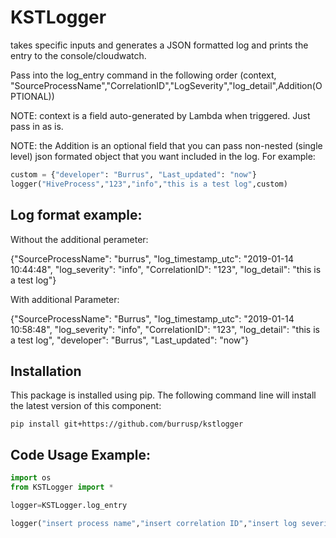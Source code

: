 # KSTLogger

takes specific inputs and generates a JSON formatted log and prints the entry to the console/cloudwatch.

Pass into the log_entry command in the following order (context, "SourceProcessName","CorrelationID","LogSeverity","log_detail",Addition(OPTIONAL))

NOTE: context is a field auto-generated by Lambda when triggered. Just pass in as is.

NOTE: the Addition is an optional field that you can pass non-nested (single level) json formated object that you want included in the log. For example:

```Python
custom = {"developer": "Burrus", "Last_updated": "now"}
logger("HiveProcess","123","info","this is a test log",custom)
```

## Log format example:
Without the additional perameter:

{"SourceProcessName": "burrus", "log_timestamp_utc": "2019-01-14 10:44:48", "log_severity": "info", "CorrelationID": "123", "log_detail": "this is a test log"} 

With additional Parameter:

{"SourceProcessName": "Burrus", "log_timestamp_utc": "2019-01-14 10:58:48", "log_severity": "info", "CorrelationID": "123", "log_detail": "this is a test log", "developer": "Burrus", "Last_updated": "now"}

## Installation
This package is installed using pip.  The following command line will install the latest version of this component:

```
pip install git+https://github.com/burrusp/kstlogger
```


## Code Usage Example:
```Python
import os
from KSTLogger import *

logger=KSTLogger.log_entry

logger("insert process name","insert correlation ID","insert log severity","insert log message")
```
